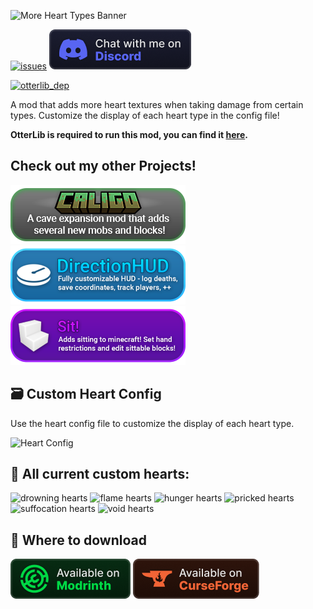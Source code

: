 ![More Heart Types Banner](https://media.oth3r.one/-vzoWn9GceE/more_heart_types_banner.png)

[![issues](https://github.com/intergrav/devins-badges/blob/c7fd18efdadd1c3f12ae56b49afd834640d2d797/assets/cozy/documentation/issues_64h.png?raw=true)](https://github.com/Oth3r/MoreHeartTypes/issues)
[![discord](https://github.com/intergrav/devins-badges/blob/v3/assets/cozy/social/discord-singular_64h.png?raw=true)](https://www.oth3r.one/discord)

[![otterlib_dep](https://media.oth3r.one/-a7bWaVAVW5/requires_otterlib.png)](https://modrinth.com/plugin/otterlib)

A mod that adds more heart textures when taking damage from certain types. Customize the display of each heart type in the config file!

**OtterLib is required to run this mod, you can find it [here](https://modrinth.com/mod/otterlib).**

## Check out my other Projects!
[![Caligo badge](https://github.com/Oth3r/Caligo/blob/master/media/promo_badge.png?raw=true)](https://modrinth.com/mod/caligo)
[![DirectionHUD badge](https://github.com/Oth3r/DirectionHUD/blob/master/media/mod-badge.png?raw=true)](https://modrinth.com/mod/directionhud)
[![Sit! badge](https://github.com/Oth3r/Sit/blob/master/media/badge.png?raw=true)](https://modrinth.com/mod/sit!)

## 🗃️ Custom Heart Config
Use the heart config file to customize the display of each heart type.

![Heart Config](https://media.oth3r.one/-JUoK99qhTt)

## 🩷 All current custom hearts:
![drowning hearts](https://github.com/Oth3r/MoreHeartTypes/blob/master/media/MoreHeartTypes%20-%20Drowning.gif?raw=true)
![flame hearts](https://github.com/Oth3r/MoreHeartTypes/blob/master/media/MoreHeartTypes%20-%20Flame.gif?raw=true)
![hunger hearts](https://github.com/Oth3r/MoreHeartTypes/blob/master/media/MoreHeartTypes%20-%20Hunger.gif?raw=true)
![pricked hearts](https://github.com/Oth3r/MoreHeartTypes/blob/master/media/MoreHeartTypes%20-%20Pricked.gif?raw=true)
![suffocation hearts](https://github.com/Oth3r/MoreHeartTypes/blob/master/media/MoreHeartTypes%20-%20Suffocation.gif?raw=true)
![void hearts](https://github.com/Oth3r/MoreHeartTypes/blob/master/media/MoreHeartTypes%20-%20Void.gif?raw=true)

## 🔗 Where to download
[![modrinth](https://github.com/intergrav/devins-badges/blob/c7fd18efdadd1c3f12ae56b49afd834640d2d797/assets/cozy/available/modrinth_64h.png?raw=true)](https://modrinth.com/mod/more-heart-types)
[![curseforge](https://github.com/intergrav/devins-badges/blob/c7fd18efdadd1c3f12ae56b49afd834640d2d797/assets/cozy/available/curseforge_64h.png?raw=true)](https://www.curseforge.com/minecraft/mc-mods/more-heart-types)
